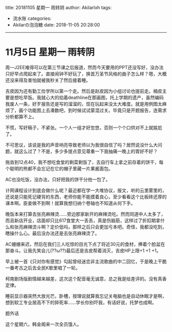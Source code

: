 title: 20181105 星期一 雨转阴
author: Akilarlxh
tags:
  - 流水账
categories:
  - Akilarの泡泡糖
date: 2018-11-05 20:28:00
---
# 11月5日 星期一 雨转阴

周一J2EE难得可以在第三节课之后报道，然而今天要用的PPT还没写好，没办法只好早点爬起来了。直接闹钟不好玩了，换首万圣节风格的曲子怎么样？嗯，大概还没来得及害怕就被我秒关了然后接着睡。

吉皮因为还有勤工俭学所以第一个走。然后是赵皮因为小组讨论也提前走。楠皮主要是想吃早饭。我就心大的掐着deathline在那画图，托上学期的遗产，虽然编码我废人一条，好歹报告还是写的溜溜的，现在玩起来没太大难度。就是用例图太麻烦了，画个功能图上去凑数吧，到时候试试蒙混过关。毕竟只是开题报告，连需求分析都算不上。

不慌，写好稿子，不紧张。一个人一组才好忽悠，否则一个个口供对不上就尴尬了。

不可思议，该说是我的声音响亮导致老师以为我很自信了吗？居然说没什么大问题，就这么过了？不是，多少多提点意见尊重一下我抽痛一晚上的胃好不好？

拖沓到12点40，我不想吃食堂的剩菜剩饭了，去自行车上拿之前存着的饼干，每个聪明的熊都不会忘记在它的帽子里藏一片果酱面包。

AC也没吃饭，没办法，只好把我的饼干分他一包了。

计网课程设计到底会做什么呢？最近都在学一大堆协议，报文，听的云里雾里的，还说是只能死记硬背的东西，老师你能不能摸着良心，至少看看这个比板砖还厚的课本啊。臣妾做不到啊！就算我想归纳个卷轴也不知道从何下手。

晚饭本来打算去张亮麻辣烫……旁边那家新开的麻辣烫吃。然而同道中人太多了，而且新店开业，店面却只比617食堂大一丢丢，真是伤脑筋，这样过了折扣期拿什么和张亮麻辣烫斗啊？定价低吗，那样之后只会更加亏本吧。奇怪，我都没吃到，瞎操什么心。最后没办法还是去张亮麻辣烫了。

AC姗姗来迟，然后在我们三人吃惊的目光下点了将近30元的食材，捧着个脸盆在那奋斗。让我先笑会儿(??ω??)最后还是吉皮帮着消灭，吉皮HP上限+1 +1 +1。

早上被一首《只对你有感觉》勾起曾经迷恋非主流歌曲的中二回忆，于是晚上干脆一番考古之后去全民K歌里唱了一轮。

柯南剧场版剧情越来越差，这次这个配音毫无诚意，总之我是给差评的。没有真香定律。

睡前显示器突然大放光芒。卧槽，按理说就算我忘记关电脑也是自动休眠才是啊，想到软工专业居高不下的猝死率……学长你别吓我，有话好说，托梦也成啊。

题外话

这个星期六，韩金阁来一次全员饿人。





